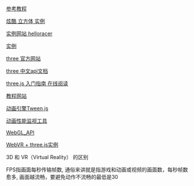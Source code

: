 [参考教程](http://blog.csdn.net/dragoo1/article/details/51487824?ref=myread)

[炫酷 立方体 实例](http://www.808cube.com/)

[实例网站  helloracer](http://helloracer.com/webgl/)

[实例](http://labs.gooengine.com/pearl-boy/indexBelow.html)

[three 官方网站](https://threejs.org/)

[three 中文api文档](http://techbrood.com/threejs/docs/)

[three.js 入门指南 在线阅读](http://www.ituring.com.cn/minibook/792)

[教程网站](http://www.hewebgl.com/article/getarticle/50)

[动画引擎Tween.js](https://github.com/tweenjs/tween.js)

[动画性能监视工具](https://github.com/mrdoob/stats.js)

[WebGL_API](https://developer.mozilla.org/zh-CN/docs/Web/API/WebGL_API)

[WebVR + three.js实例](https://zhuanlan.zhihu.com/p/20796329)

3D 和 VR（Virtual Reality） 的区别

FPS指画面每秒传输帧数, 通俗来讲就是指游戏和动画或视频的画面数，每秒帧数愈多, 画面越流畅，要避免动作不流畅的最低是30

